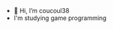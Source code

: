 - 👋 Hi, I’m coucoul38
- I'm studying game programming

<!---
coucoul38/coucoul38 is a ✨ special ✨ repository because its `README.md` (this file) appears on your GitHub profile.
You can click the Preview link to take a look at your changes.
--->
